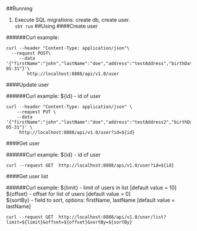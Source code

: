 ##Running
1. Execute SQL migrations: create db, create user.\
```sbt run```
##Using
####Create user

######Curl example:
```
curl --header "Content-Type: application/json"\
  --request POST\
     --data '{"firstName":"john","lastName":"doe","address":"testAddress","birthDate":"2019-05-31"}'\
        http://localhost:8888/api/v1.0/user
```
####Update user

######Curl example:
${id} - id of user
```
curl --header "Content-Type: application/json" \ 
    --request PUT \
    --data '{"firstName":"john","lastName":"doe","address":"testAddress2","birthDate":"2019-05-31"}' \
     http://localhost:8888/api/v1.0/user?id=${id}
```

####Get user

######Curl example:
${id} - id of user
```
curl --request GET  http://localhost:8888/api/v1.0/user?id=${id}
```

####Get user list

######Curl example:
${limit} - limit of users in list [default value = 10] \
${offset} - offset for list of users [default value = 0] \
${sortBy} - field to sort, options: firstName, lastName [default value = lastName]
```
curl --request GET  http://localhost:8888/api/v1.0/user/list?limit=${limit}&offset=${offset}&sortBy=${sortBy}
```